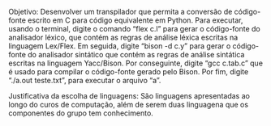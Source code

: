 Objetivo: 
Desenvolver um transpilador que permita a conversão de código-fonte escrito em C para código equivalente em Python. 
Para executar, usando o terminal, digite o comando “flex c.l” para gerar o código-fonte do analisador léxico, que contém as regras de análise léxica escritas na linguagem Lex/Flex. 
Em seguida, digite “bison -d c.y” para gerar o código-fonte do analisador sintático que contém as regras de análise sintática escritas na linguagem Yacc/Bison. 
Por conseguinte, digite “gcc c.tab.c” que é usado para compilar o código-fonte gerado pelo Bison. 
Por fim, digite “./a.out teste.txt”, para executar o arquivo “a”.

Justificativa da escolha de linguagens:
São linguagens apresentadas ao longo do curos de computação, além de serem duas linguagena que os componentes do grupo tem conhecimento.
